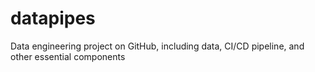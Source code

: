 # datapipes
Data engineering project on GitHub, including data, CI/CD pipeline, and other essential components
